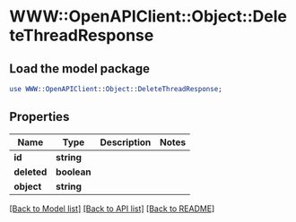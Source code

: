 # WWW::OpenAPIClient::Object::DeleteThreadResponse

## Load the model package
```perl
use WWW::OpenAPIClient::Object::DeleteThreadResponse;
```

## Properties
Name | Type | Description | Notes
------------ | ------------- | ------------- | -------------
**id** | **string** |  | 
**deleted** | **boolean** |  | 
**object** | **string** |  | 

[[Back to Model list]](../README.md#documentation-for-models) [[Back to API list]](../README.md#documentation-for-api-endpoints) [[Back to README]](../README.md)



